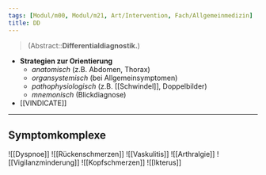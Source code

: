```yaml
---
tags: [Modul/m00, Modul/m21, Art/Intervention, Fach/Allgemeinmedizin]
title: DD
---
```

> (Abstract::**Differentialdiagnostik.**)
- **Strategien zur Orientierung**
	- *anatomisch* (z.B. Abdomen, Thorax)
	- *organsystemisch* (bei Allgemeinsymptomen)
	- *pathophysiologisch* (z.B. [[Schwindel]], Doppelbilder)
	- *mnemonisch* (Blickdiagnose)
- [[VINDICATE]]
---
## Symptomkomplexe
![[Dyspnoe]]
![[Rückenschmerzen]]
![[Vaskulitis]]
![[Arthralgie]]
![[Vigilanzminderung]]
![[Kopfschmerzen]]
![[Ikterus]]